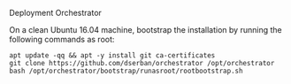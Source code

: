 Deployment Orchestrator

On a clean Ubuntu 16.04 machine, bootstrap the installation by running the following commands as root:
```
apt update -qq && apt -y install git ca-certificates
git clone https://github.com/dserban/orchestrator /opt/orchestrator
bash /opt/orchestrator/bootstrap/runasroot/rootbootstrap.sh

```
